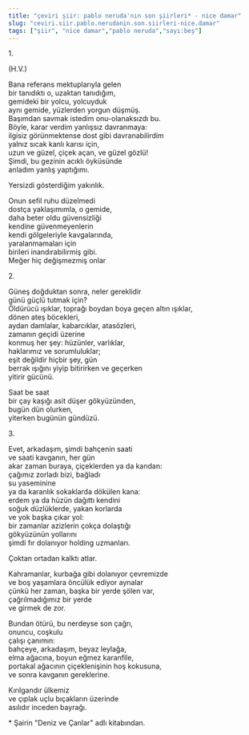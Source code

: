 ```yaml
---
title: "çeviri şiir: pablo neruda'nın son şiirleri* - nice damar"
slug: "ceviri.siir.pablo.nerudanin.son.siirleri-nice.damar"
tags: ["şiir", "nice damar","pablo neruda","sayı:beş"]
---
```


1\.

(H.V.)

Bana referans mektuplarıyla gelen  
bir tanıdıktı o, uzaktan tanıdığım,\
gemideki bir yolcu, yolcuyduk\
aynı gemide, yüzlerden yorgun düşmüş.\
Başımdan savmak istedim onu-olanaksızdı bu.\
Böyle, karar verdim yanlışsız davranmaya:\
ilgisiz görünmektense dost gibi davranabilirdim\
yalnız sıcak kanlı karısı için,\
uzun ve güzel, çiçek açan, ve güzel gözlü!\
Şimdi, bu gezinin acıklı öyküsünde\
anladım yanlış yaptığımı.

Yersizdi gösterdiğim yakınlık.

Onun sefil ruhu düzelmedi\
dostça yaklaşımımla, o gemide,\
daha beter oldu güvensizliği\
kendine güvenmeyenlerin\
kendi gölgeleriyle kavgalarında,\
yaralanmamaları için\
birileri inandırabilirmiş gibi.\
Meğer hiç değişmezmiş onlar

2\.

Güneş doğduktan sonra, neler gereklidir\
günü güçlü tutmak için?\
Öldürücü ışıklar, toprağı boydan boya geçen altın ışıklar,\
dönen ateş böcekleri,\
aydan damlalar, kabarcıklar, atasözleri,\
zamanın geçidi üzerine\
konmuş her şey: hüzünler, varlıklar,\
haklarımız ve sorumluluklar;\
eşit değildir hiçbir şey, gün\
berrak ışığını yiyip bitirirken ve geçerken\
yitirir gücünü.

Saat be saat\
bir çay kaşığı asit düşer gökyüzünden,\
bugün dün olurken,\
yiterken bugünün gündüzü.

3\.

Evet, arkadaşım, şimdi bahçenin saati\
ve saati kavganın, her gün\
akar zaman buraya, çiçeklerden ya da kandan:\
çağımız zorladı bizi, bağladı\
su yaseminine\
ya da karanlık sokaklarda dökülen kana:\
erdem ya da hüzün dağıttı kendini\
soğuk düzlüklerde, yakan korlarda\
ve yok başka çıkar yol:\
bir zamanlar azizlerin çokça dolaştığı\
gökyüzünün yollarını\
şimdi fır dolanıyor holding uzmanları.

Çoktan ortadan kalktı atlar.

Kahramanlar, kurbağa gibi dolanıyor çevremizde\
ve boş yaşamlara öncülük ediyor aynalar\
çünkü her zaman, başka bir yerde şölen var,\
çağrılmadığımız bir yerde\
ve girmek de zor.

Bundan ötürü, bu nerdeyse son çağrı,\
onuncu, coşkulu\
çalışı çanımın:\
bahçeye, arkadaşım, beyaz leylağa,\
elma ağacına, boyun eğmez karanfile,\
portakal ağacının çiçeklenişinin hoş kokusuna,\
ve sonra kavganın gereklerine.

Kırılgandır ülkemiz\
ve çıplak uçlu bıçakların üzerinde\
asılıdır inceden bayrağı.

\* Şairin "Deniz ve Çanlar" adlı kitabından.
